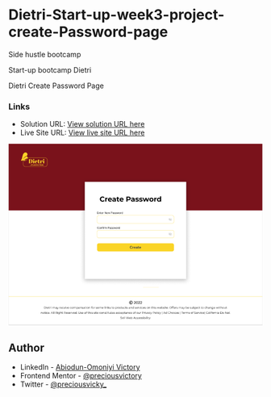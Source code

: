 # Dietri-Start-up-week3-project-create-Password-page

Side hustle bootcamp

Start-up bootcamp
Dietri

Dietri Create Password Page

### Links

- Solution URL: [View solution URL here](https://github.com/preciousvictory/Dietri-Start-up-week3-project-create-Password-page)
- Live Site URL: [View live site URL here](https://preciousvictory.github.io/Dietri-Start-up-week3-project-create-Password-page/)

![](Capture5.PNG)

## Author

- LinkedIn - [Abiodun-Omoniyi Victory](https://www.linkedin.com/in/victory-a-17a11b231/)
- Frontend Mentor - [@preciousvictory](https://www.frontendmentor.io/profile/preciousvictory)
- Twitter - [@preciousvicky_](https://www.twitter.com/preciousvicky_)
